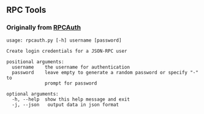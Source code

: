 RPC Tools
---------------------

### Originally from [RPCAuth](https://github.com/bitcoin/bitcoin/blob/master/share/rpcauth/rpcauth.py) ###

```
usage: rpcauth.py [-h] username [password]

Create login credentials for a JSON-RPC user

positional arguments:
  username    the username for authentication
  password    leave empty to generate a random password or specify "-" to
              prompt for password

optional arguments:
  -h, --help  show this help message and exit
  -j, --json   output data in json format
  ```